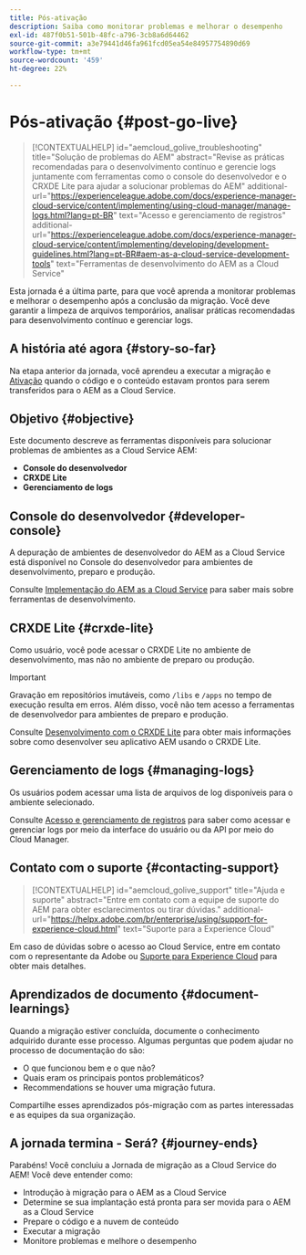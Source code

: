 ```yaml
---
title: Pós-ativação
description: Saiba como monitorar problemas e melhorar o desempenho
exl-id: 487f0b51-501b-48fc-a796-3cb8a6d64462
source-git-commit: a3e79441d46fa961fcd05ea54e84957754890d69
workflow-type: tm+mt
source-wordcount: '459'
ht-degree: 22%

---
```


# Pós-ativação {#post-go-live}

>[!CONTEXTUALHELP]
>id="aemcloud_golive_troubleshooting"
>title="Solução de problemas do AEM"
>abstract="Revise as práticas recomendadas para o desenvolvimento contínuo e gerencie logs juntamente com ferramentas como o console do desenvolvedor e o CRXDE Lite para ajudar a solucionar problemas do AEM"
>additional-url="https://experienceleague.adobe.com/docs/experience-manager-cloud-service/content/implementing/using-cloud-manager/manage-logs.html?lang=pt-BR" text="Acesso e gerenciamento de registros"
>additional-url="https://experienceleague.adobe.com/docs/experience-manager-cloud-service/content/implementing/developing/development-guidelines.html?lang=pt-BR#aem-as-a-cloud-service-development-tools" text="Ferramentas de desenvolvimento do AEM as a Cloud Service"

Esta jornada é a última parte, para que você aprenda a monitorar problemas e melhorar o desempenho após a conclusão da migração. Você deve garantir a limpeza de arquivos temporários, analisar práticas recomendadas para desenvolvimento contínuo e gerenciar logs.

## A história até agora {#story-so-far}

Na etapa anterior da jornada, você aprendeu a executar a migração e [Ativação](/help/journey-migration/go-live.md) quando o código e o conteúdo estavam prontos para serem transferidos para o AEM as a Cloud Service.

## Objetivo {#objective}

Este documento descreve as ferramentas disponíveis para solucionar problemas de ambientes as a Cloud Service AEM:

* **Console do desenvolvedor**
* **CRXDE Lite**
* **Gerenciamento de logs**

## Console do desenvolvedor {#developer-console}

A depuração de ambientes de desenvolvedor do AEM as a Cloud Service está disponível no Console do desenvolvedor para ambientes de desenvolvimento, preparo e produção.

Consulte [Implementação do AEM as a Cloud Service](/help/implementing/developing/introduction/development-guidelines.md#aem-as-a-cloud-service-development-tools) para saber mais sobre ferramentas de desenvolvimento.

## CRXDE Lite {#crxde-lite}

Como usuário, você pode acessar o CRXDE Lite no ambiente de desenvolvimento, mas não no ambiente de preparo ou produção.

>[!IMPORTANT]
>Gravação em repositórios imutáveis, como `/libs` e `/apps` no tempo de execução resulta em erros. Além disso, você não tem acesso a ferramentas de desenvolvedor para ambientes de preparo e produção.

Consulte [Desenvolvimento com o CRXDE Lite](/help/implementing/developing/tools/crxde.md) para obter mais informações sobre como desenvolver seu aplicativo AEM usando o CRXDE Lite.

## Gerenciamento de logs {#managing-logs}

Os usuários podem acessar uma lista de arquivos de log disponíveis para o ambiente selecionado.

Consulte [Acesso e gerenciamento de registros](/help/implementing/cloud-manager/manage-logs.md) para saber como acessar e gerenciar logs por meio da interface do usuário ou da API por meio do Cloud Manager.

## Contato com o suporte {#contacting-support}

>[!CONTEXTUALHELP]
>id="aemcloud_golive_support"
>title="Ajuda e suporte"
>abstract="Entre em contato com a equipe de suporte do AEM para obter esclarecimentos ou tirar dúvidas."
>additional-url="https://helpx.adobe.com/br/enterprise/using/support-for-experience-cloud.html" text="Suporte para a Experience Cloud"

Em caso de dúvidas sobre o acesso ao Cloud Service, entre em contato com o representante da Adobe ou [Suporte para Experience Cloud](https://helpx.adobe.com/br/enterprise/using/support-for-experience-cloud.html) para obter mais detalhes.

## Aprendizados de documento {#document-learnings}

Quando a migração estiver concluída, documente o conhecimento adquirido durante esse processo. Algumas perguntas que podem ajudar no processo de documentação do são:

* O que funcionou bem e o que não?
* Quais eram os principais pontos problemáticos?
* Recommendations se houver uma migração futura.

Compartilhe esses aprendizados pós-migração com as partes interessadas e as equipes da sua organização.

## A jornada termina - Será? {#journey-ends}

Parabéns! Você concluiu a Jornada de migração as a Cloud Service do AEM! Você deve entender como:

* Introdução à migração para o AEM as a Cloud Service
* Determine se sua implantação está pronta para ser movida para o AEM as a Cloud Service
* Prepare o código e a nuvem de conteúdo
* Executar a migração
* Monitore problemas e melhore o desempenho
